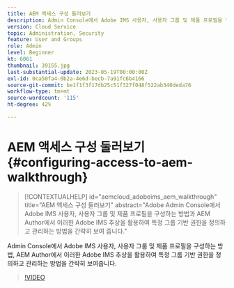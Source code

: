 ```yaml
---
title: AEM 액세스 구성 둘러보기
description: Admin Console에서 Adobe IMS 사용자, 사용자 그룹 및 제품 프로필을 구성하는 방법, AEM Author에서 이러한 Adobe IMS 추상을 활용하여 특정 그룹 기반 권한을 정의하고 관리하는 방법을 간략히 보여줍니다.
version: Cloud Service
topic: Administration, Security
feature: User and Groups
role: Admin
level: Beginner
kt: 6061
thumbnail: 39155.jpg
last-substantial-update: 2023-05-19T00:00:00Z
exl-id: 0ca50fa4-0b2a-4e6d-becb-7a91fc6b4166
source-git-commit: be1f1f3f17db25c51f327f048f522ab340deda76
workflow-type: tm+mt
source-wordcount: '115'
ht-degree: 42%

---
```


# AEM 액세스 구성 둘러보기 {#configuring-access-to-aem-walkthrough}

>[!CONTEXTUALHELP]
>id="aemcloud_adobeims_aem_walkthrough"
>title="AEM 액세스 구성 둘러보기"
>abstract="Adobe Admin Console에서 Adobe IMS 사용자, 사용자 그룹 및 제품 프로필을 구성하는 방법과 AEM Author에서 이러한 Adobe IMS 추상을 활용하여 특정 그룹 기반 권한을 정의하고 관리하는 방법을 간략히 보여 줍니다."

Admin Console에서 Adobe IMS 사용자, 사용자 그룹 및 제품 프로필을 구성하는 방법, AEM Author에서 이러한 Adobe IMS 추상을 활용하여 특정 그룹 기반 권한을 정의하고 관리하는 방법을 간략히 보여줍니다.

>[!VIDEO](https://video.tv.adobe.com/v/39155?quality=12&learn=on)
